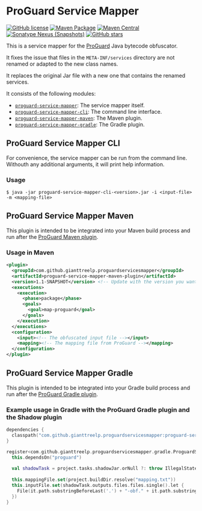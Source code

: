 # ProGuard Service Mapper
[![GitHub license](https://img.shields.io/github/license/GiantTreeLP/proguard-services-mapper)](https://github.com/GiantTreeLP/proguard-services-mapper/blob/main/LICENSE)
[![Maven Package](https://github.com/GiantTreeLP/proguard-services-mapper/actions/workflows/publish.yml/badge.svg)](https://github.com/GiantTreeLP/proguard-services-mapper/actions/workflows/maven-publish.yml)
[![Maven Central](https://img.shields.io/maven-central/v/com.github.gianttreelp.proguardservicesmapper/proguard-services-mapper-common)](https://search.maven.org/artifact/com.github.gianttreelp.proguardservicesmapper/proguard-services-mapper-common)
[![Sonatype Nexus (Snapshots)](https://img.shields.io/nexus/s/com.github.gianttreelp.proguardservicesmapper/proguard-services-mapper-common?server=https%3A%2F%2Foss.sonatype.org)](https://oss.sonatype.org/content/repositories/snapshots/com/github/gianttreelp/proguardservicesmapper/)
[![GitHub stars](https://img.shields.io/github/stars/GiantTreeLP/proguard-services-mapper)](https://github.com/GiantTreeLP/proguard-services-mapper/stargazers)

This is a service mapper for the [ProGuard](https://proguard.sourceforge.io/)
Java bytecode obfuscator.

It fixes the issue that files in the `META-INF/services` directory are not renamed or adapted to the new class names.

It replaces the original Jar file with a new one that contains the renamed services.

It consists of the following modules:

* [`proguard-service-mapper`](#proguard-service-mapper):
  The service mapper itself.
* [`proguard-service-mapper-cli`](#proguard-service-mapper-cli):
  The command line interface.
* [`proguard-service-mapper-maven`](#proguard-service-mapper-maven):
  The Maven plugin.
* [`proguard-service-mapper-gradle`](#proguard-service-mapper-gradle):
  The Gradle plugin.

## ProGuard Service Mapper CLI

For convenience, the service mapper can be run from the command line. Withouth any additional arguments, it will print
help information.

### Usage

```shell
$ java -jar proguard-service-mapper-cli-<version>.jar -i <input-file> -m <mapping-file>
```

## ProGuard Service Mapper Maven

This plugin is intended to be integrated into your Maven build process and run after
the [ProGuard Maven plugin](https://wvengen.github.io/proguard-maven-plugin/).

### Usage in Maven

```xml
<plugin>
  <groupId>com.github.gianttreelp.proguardservicesmapper</groupId>
  <artifactId>proguard-service-mapper-maven-plugin</artifactId>
  <version>1.1-SNAPSHOT</version> <!-- Update with the version you want to use, preferably the latest -->
  <executions>
    <execution>
      <phase>package</phase>
      <goals>
        <goal>map-proguard</goal>
      </goals>
    </execution>
  </executions>
  <configuration>
    <input><!-- The obfuscated input file --></input>
    <mapping><!-- The mapping file from ProGuard --></mapping>
  </configuration>
</plugin>
```

## ProGuard Service Mapper Gradle

This plugin is intended to be integrated into your Gradle build process and run after
the [ProGuard Gradle plugin](https://github.com/Guardsquare/proguard).

### Example usage in Gradle with the ProGuard Gradle plugin and the Shadow plugin

```kotlin
dependencies {
  classpath("com.github.gianttreelp.proguardservicesmapper:proguard-services-mapper-gradle:1.1-SNAPSHOT")
}

register<com.github.gianttreelp.proguardservicesmapper.gradle.ProguardServicesMapperTask>("mapServices") {
  this.dependsOn("proguard")
  
  val shadowTask = project.tasks.shadowJar.orNull ?: throw IllegalStateException("No shadow jar task found")
  
  this.mappingFile.set(project.buildDir.resolve("mapping.txt"))
  this.inputFile.set(shadowTask.outputs.files.files.single().let {
    File(it.path.substringBeforeLast('.') + "-obf." + it.path.substringAfterLast('.'))
  })
}
```
